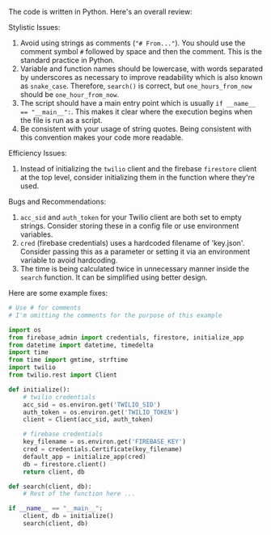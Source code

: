 The code is written in Python. Here's an overall review:

Stylistic Issues:
1. Avoid using strings as comments (`"# From..."`). You should use the comment symbol `#` followed by space and then the comment. This is the standard practice in Python.
2. Variable and function names should be lowercase, with words separated by underscores as necessary to improve readability which is also known as `snake_case`. Therefore, `search()` is correct, but `one_hours_from_now` should be `one_hour_from_now`.
3. The script should have a main entry point which is usually `if __name__ == "__main__":`. This makes it clear where the execution begins when the file is run as a script.
4. Be consistent with your usage of string quotes. Being consistent with this convention makes your code more readable.

Efficiency Issues:
1. Instead of initializing the `twilio` client and the firebase `firestore` client at the top level, consider initializing them in the function where they're used.

Bugs and Recommendations:
1. `acc_sid` and `auth_token` for your Twilio client are both set to empty strings. Consider storing these in a config file or use environment variables.
2. `cred` (firebase credentials) uses a hardcoded filename of 'key.json'. Consider passing this as a parameter or setting it via an environment variable to avoid hardcoding.
3. The time is being calculated twice in unnecessary manner inside the `search` function. It can be simplified using better design.

Here are some example fixes:

```python
# Use # for comments
# I'm omitting the comments for the purpose of this example

import os
from firebase_admin import credentials, firestore, initialize_app
from datetime import datetime, timedelta
import time
from time import gmtime, strftime
import twilio
from twilio.rest import Client

def initialize():
    # twilio credentials
    acc_sid = os.environ.get('TWILIO_SID')
    auth_token = os.environ.get('TWILIO_TOKEN')
    client = Client(acc_sid, auth_token)

    # firebase credentials
    key_filename = os.environ.get('FIREBASE_KEY')
    cred = credentials.Certificate(key_filename)
    default_app = initialize_app(cred)
    db = firestore.client()
    return client, db 

def search(client, db):
    # Rest of the function here ...

if __name__ == "__main__":
    client, db = initialize()
    search(client, db)
```